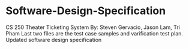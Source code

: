 # Software-Design-Specification
CS 250
Theater Ticketing System
By: Steven Gervacio, Jason Lam, Tri Pham 
Last two files are the test case samples and varification test plan.
Updated software design specification
